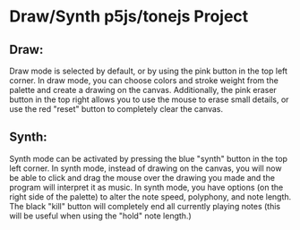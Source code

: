 # Draw/Synth p5js/tonejs Project
## Draw:
Draw mode is selected by default, or by using the pink button in the top left corner. In draw mode, you can choose colors and stroke weight from the palette and create a drawing on the canvas. Additionally, the pink eraser button in the top right allows you to use the mouse to erase small details, or use the red "reset" button to completely clear the canvas.
## Synth:
Synth mode can be activated by pressing the blue "synth" button in the top left corner. In synth mode, instead of drawing on the canvas, you will now be able to click and drag the mouse over the drawing you made and the program will interpret it as music. In synth mode, you have options (on the right side of the palette) to alter the note speed, polyphony, and note length. The black "kill" button will completely end all currently playing notes (this will be useful when using the "hold" note length.)
